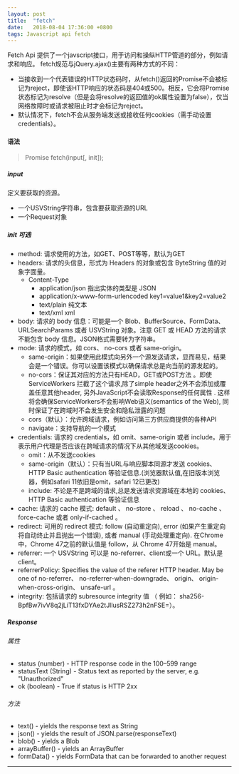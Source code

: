 ```yaml
---
layout: post
title:  "fetch"
date:   2018-08-04 17:36:00 +0800
tags: Javascript api fetch
---
```


Fetch Api 提供了一个javscript接口，用于访问和操纵HTTP管道的部分，例如请求和响应。
fetch规范与jQuery.ajax()主要有两种方式的不同：
- 当接收到一个代表错误的HTTP状态码时，从fetch()返回的Promise不会被标记为reject，即使该HTTP响应的状态码是404或500。相反，它会将Promise状态标记为resolve（但是会将resolve的返回值的ok属性设置为false），仅当网络故障时或请求被阻止时才会标记为reject。
- 默认情况下，fetch不会从服务端发送或接收任何cookies（需手动设置credentials）。

#### 语法
> Promise<Response> fetch(input[, init]);

##### input
定义要获取的资源。
- 一个USVString字符串，包含要获取资源的URL
- 一个Request对象

##### init 可选
- method: 请求使用的方法，如GET、POST等等，默认为GET
- headers: 请求的头信息，形式为 Headers 的对象或包含 ByteString 值的对象字面量。
  - Content-Type
    - application/json 指出实体的类型是 JSON
    - application/x-www-form-urlencoded  key1=value1&key2=value2
    - text/plain 纯文本
    - text/xml xml
- body: 请求的 body 信息：可能是一个 Blob、BufferSource、FormData、URLSearchParams 或者 USVString 对象。注意 GET 或 HEAD 方法的请求不能包含 body 信息。JSON格式需要转为字符串。
- mode: 请求的模式，如 cors、 no-cors 或者 same-origin。
  - same-origin：如果使用此模式向另外一个源发送请求，显而易见，结果会是一个错误。你可以设置该模式以确保请求总是向当前的源发起的。
  - no-cors：保证其对应的方法只有HEAD，GET或POST方法 。即使ServiceWorkers 拦截了这个请求,除了simple header之外不会添加或覆盖任意其他header, 另外JavaScript不会读取Response的任何属性 . 这样将会确保ServiceWorkers不会影响Web语义(semantics of the Web), 同时保证了在跨域时不会发生安全和隐私泄露的问题
  - cors（默认）：允许跨域请求，例如访问第三方供应商提供的各种API
  - navigate：支持导航的一个模式
- credentials: 请求的 credentials，如 omit、same-origin 或者 include。用于表示用户代理是否应该在跨域请求的情况下从其他域发送cookies。
  - omit：从不发送cookies
  - same-origin（默认）：只有当URL与响应脚本同源才发送 cookies、 HTTP Basic authentication 等验证信息.(浏览器默认值,在旧版本浏览器，例如safari 11依旧是omit，safari 12已更改)
  - include: 不论是不是跨域的请求,总是发送请求资源域在本地的 cookies、 HTTP Basic authentication 等验证信息
- cache:  请求的 cache 模式: default 、 no-store 、 reload 、 no-cache 、 force-cache 或者 only-if-cached 。
- redirect: 可用的 redirect 模式: follow (自动重定向), error (如果产生重定向将自动终止并且抛出一个错误), 或者 manual (手动处理重定向). 在Chrome中，Chrome 47之前的默认值是 follow，从 Chrome 47开始是 manual。
- referrer: 一个 USVString 可以是 no-referrer、client或一个 URL。默认是 client。
- referrerPolicy: Specifies the value of the referer HTTP header. May be one of no-referrer、 no-referrer-when-downgrade、 origin、 origin-when-cross-origin、 unsafe-url 。
- integrity: 包括请求的  subresource integrity 值 （ 例如： sha256-BpfBw7ivV8q2jLiT13fxDYAe2tJllusRSZ273h2nFSE=）。

##### Response
###### 属性
- status (number) - HTTP response code in the 100–599 range
- statusText (String) - Status text as reported by the server, e.g. "Unauthorized"
- ok (boolean) - True if status is HTTP 2xx

###### 方法
- text() - yields the response text as String
- json() - yields the result of JSON.parse(responseText)
- blob() - yields a Blob
- arrayBuffer() - yields an ArrayBuffer
- formData() - yields FormData that can be forwarded to another request








---------
